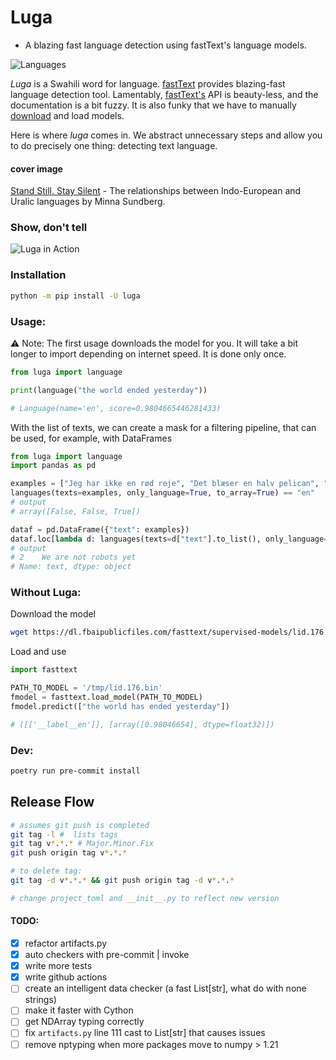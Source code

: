 Luga
==============================
- A blazing fast language detection using fastText's language models.

![Languages](https://user-images.githubusercontent.com/14926709/143822756-8fd6437f-6c99-4a9f-9718-37f086955583.png)


_Luga_ is a Swahili word for language. [fastText](https://github.com/facebookresearch/fastText) provides blazing-fast
language detection tool. Lamentably, [fastText's](https://fasttext.cc/docs/en/support.html) API is beauty-less, and the documentation is a bit fuzzy.
It is also funky that we have to manually [download](https://fasttext.cc/docs/en/language-identification.html) and load models.

Here is where _luga_ comes in. We abstract unnecessary steps and allow you to do precisely one thing: detecting text language.

#### cover image
[Stand Still. Stay Silent](http://sssscomic.com/index.php) - The relationships between Indo-European and Uralic languages by Minna Sundberg.

### Show, don't tell
![Luga in Action](example.gif)


### Installation
```bash
python -m pip install -U luga
```

### Usage:
⚠️ Note: The first usage downloads the model for you. It will take a bit longer to import depending on internet speed.
It is done only once.

```python
from luga import language

print(language("the world ended yesterday"))

# Language(name='en', score=0.9804665446281433)
```


With the list of texts, we can create a mask for a filtering pipeline, that can be used, for example, with DataFrames

```python
from luga import language
import pandas as pd

examples = ["Jeg har ikke en rød reje", "Det blæser en halv pelican", "We are not robots yet"]
languages(texts=examples, only_language=True, to_array=True) == "en"
# output
# array([False, False, True])

dataf = pd.DataFrame({"text": examples})
dataf.loc[lambda d: languages(texts=d["text"].to_list(), only_language=True, to_array=True) == "en"]
# output
# 2    We are not robots yet
# Name: text, dtype: object
```

### Without Luga:

Download the model
```bash
wget https://dl.fbaipublicfiles.com/fasttext/supervised-models/lid.176.bin -O /tmp/lid.176.bin
```

Load and use
```python
import fasttext

PATH_TO_MODEL = '/tmp/lid.176.bin'
fmodel = fasttext.load_model(PATH_TO_MODEL)
fmodel.predict(["the world has ended yesterday"])

# ([['__label__en']], [array([0.98046654], dtype=float32)])
```


### Dev:

```bash
poetry run pre-commit install
```

## Release Flow
```bash
# assumes git push is completed
git tag -l #  lists tags
git tag v*.*.* # Major.Minor.Fix
git push origin tag v*.*.*

# to delete tag:
git tag -d v*.*.* && git push origin tag -d v*.*.*

# change project_toml and __init__.py to reflect new version
```

#### TODO:
- [X] refactor artifacts.py
- [X] auto checkers with pre-commit | invoke
- [X] write more tests
- [X] write github actions
- [ ] create an intelligent data checker (a fast List[str], what do with none strings)
- [ ] make it faster with Cython
- [ ] get NDArray typing correctly
- [ ] fix `artifacts.py` line 111 cast to List[str] that causes issues
- [ ] remove nptyping when more packages move to numpy > 1.21
